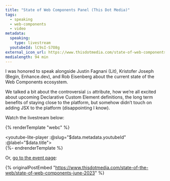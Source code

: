 ```yaml
---
title: "State of Web Components Panel (This Dot Media)"
tags:
  - speaking
  - web-components
  - video
metadata:
  speaking:
    type: livestream
  youtubeId: lC9sI-S7O8g
external_icon_url: https://www.thisdotmedia.com/state-of-web-components-june-2023/
medialength: 94 min
---
```

I was honored to speak alongside Justin Fagnani (Lit), Kristofer Joseph (Begin, Enhance.dev), and Rob Eisenberg about the current state of the Web Components ecosystem.

We talked a bit about the controversial `is` attribute, how we’re all excited about upcoming Declarative Custom Element definitions, the long term benefits of staying close to the platform, but somehow didn’t touch on adding JSX to the platform (disappointing I know).

Watch the livestream below:

{% renderTemplate "webc" %}<div><youtube-lite-player :@slug="$data.metadata.youtubeId" :@label="$data.title"></youtube-lite-player></div>{%- endrenderTemplate %}

Or, [go to the event page](https://www.thisdotmedia.com/state-of-the-web/state-of-web-components-june-2023):

{% originalPostEmbed "https://www.thisdotmedia.com/state-of-the-web/state-of-web-components-june-2023" %}
